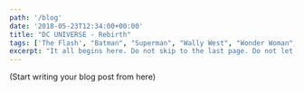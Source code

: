 ```yaml
---
path: '/blog'
date: '2018-05-23T12:34:00+00:00'
title: "DC UNIVERSE - Rebirth"
tags: ['The Flash', "Batman", "Superman", "Wally West", "Wonder Woman", "DC"]
excerpt: "It all begins here. Do not skip to the last page. Do not let a friend or message board ruin this comic for you. The future (and past) of the DC Universe starts here. Don’t say I didn’t warn you!"
---
```

(Start writing your blog post from here)
